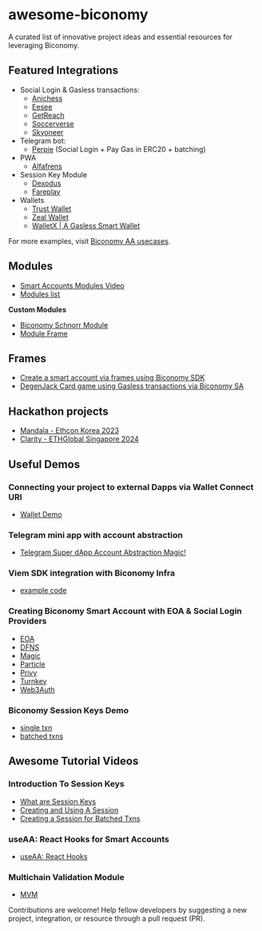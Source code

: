 # awesome-biconomy
A curated list of innovative project ideas and essential resources for leveraging Biconomy.


## Featured Integrations
- Social Login & Gasless transactions:
   - [Anichess](https://anichess.com/)
   - [Eesee](https://eesee.io/)
   - [GetReach](https://app.getreach.xyz/)
   - [Soccerverse](https://beta.soccerverse.io/)
   - [Skyoneer](https://play.skyoneer.com/)
- Telegram bot:
   - [Perpie](https://www.perpie.io/) (Social Login + Pay Gas in ERC20 + batching)
- PWA
   - [Alfafrens](https://www.alfafrens.com/)
- Session Key Module
   - [Dexodus](https://dexodus.xyz/)
   - [Fareplay](https://app.fareplay.io/coin-flip)
- Wallets
   - [Trust Wallet](https://trustwallet.com/)
   - [Zeal Wallet](https://www.zeal.app/)
   - [WalletX | A Gasless Smart Wallet](https://getwalletx.com/)

For more examples, visit [Biconomy AA usecases](https://biconomy.notion.site/Biconomy-AA-Use-cases-Examples-7c8f7ff3774848d3a0591bc248646bad).

## Modules
- [Smart Accounts Modules Video](https://www.youtube.com/watch?v=A3XfF3N7x1A)
- [Modules list](https://wallet-ecosystem.notion.site/Smart-Account-Modules-8873025da42c49648bfe03bf980c89d6)

**Custom Modules**
- [Biconomy Schnorr Module](https://github.com/0xrhsmt/biconomy-schnorr-module/tree/main)
- [Module Frame](https://github.com/Destiner/module-frame)

## Frames
- [Create a smart account via frames using Biconomy SDK](https://github.com/bcnmy/frames)
- [DegenJack Card game using Gasless transactions via Biconomy SA](https://warpcast.com/abhishekkumar/0x842296e5)

## Hackathon projects 
- [Mandala - Ethcon Korea 2023](https://github.com/EthconKorea2023/mandala)
- [Clarity - ETHGlobal Singapore 2024](https://ethglobal.com/showcase/clarity-c2us8)

## Useful Demos
   ### Connecting your project to external Dapps via Wallet Connect URI
   - [Wallet Demo](https://github.com/WalletConnect/web-examples/tree/main/advanced/wallets/react-wallet-v2)
   ### Telegram mini app with account abstraction
   - [Telegram Super dApp Account Abstraction Magic!](https://github.com/andreykobal/telegram-mini-app-aa)
   ### Viem SDK integration with Biconomy Infra
   - [example code](https://gist.github.com/himanshugarg06/83327aaa1339efda42806e66143aa5c3)
   ### Creating Biconomy Smart Account with EOA & Social Login Providers
   - [EOA](https://github.com/bcnmy/biconomy_eoa_example)
   - [DFNS](https://github.com/dfns/dfns-sdk-ts/tree/m/examples/libs/viem/biconomy-aa-gasless)
   - [Magic](https://github.com/bcnmy/biconomy_magic_example)
   - [Particle](https://github.com/bcnmy/biconomy_particle_example)
   - [Privy](https://github.com/bcnmy/biconomy_privy_example)
   - [Turnkey](https://github.com/bcnmy/biconomy_turnkey_example)
   - [Web3Auth](https://github.com/bcnmy/biconomy_web3auth_example)
   ### Biconomy Session Keys Demo
   - [single txn](https://github.com/bcnmy/biconomy_sessions_example)
   - [batched txns](https://github.com/bcnmy/biconomy_batch_sessions_example)

## Awesome Tutorial Videos
   ### Introduction To Session Keys
   - [What are Session Keys](https://www.youtube.com/watch?v=4yBKLZxtx_k&t=54s)
   - [Creating and Using A Session](https://www.youtube.com/watch?v=PyBwc8Nigx0&t=1011s)
   - [Creating a Session for Batched Txns](https://www.youtube.com/watch?v=SG-jH7VwMvY)
   ### useAA: React Hooks for Smart Accounts
   - [useAA: React Hooks](https://www.youtube.com/watch?v=pSD0qPlXtgU)
   ### Multichain Validation Module
   - [MVM](https://www.loom.com/share/3a345810ec0047b4a0797449015d428f)


Contributions are welcome! Help fellow developers by suggesting a new project, integration, or resource through a pull request (PR).
